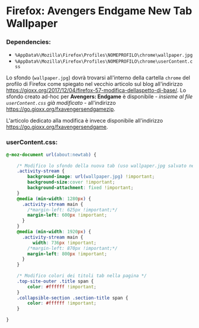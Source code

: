 # Firefox: Avengers Endgame New Tab Wallpaper

### Dependencies:

- `%AppData%\Mozilla\Firefox\Profiles\NOMEPROFILO\chrome\wallpaper.jpg`
- `%AppData%\Mozilla\Firefox\Profiles\NOMEPROFILO\chrome\userContent.css`

Lo sfondo (`wallpaper.jpg`) dovrà trovarsi all'interno della cartella `chrome` del profilo di Firefox come spiegato nel vecchio articolo sul blog all'indirizzo https://gioxx.org/2017/12/04/firefox-57-modifica-dellaspetto-di-base/. Lo sfondo creato ad-hoc per **Avengers: Endgame** è disponibile - *insieme al file `userContent.css` già modificato* - all'indirizzo https://go.gioxx.org/fxavengersendgamezip.

L'articolo dedicato alla modifica è invece disponibile all'indirizzo https://go.gioxx.org/fxavengersendgame.

### userContent.css:

```css
@-moz-document url(about:newtab) {
	
	/* Modifico lo sfondo della nuova tab (uso wallpaper.jpg salvato nella stessa cartella dello userContent.css) */
    .activity-stream {
        background-image: url(wallpaper.jpg) !important;
        background-size:cover !important;
        background-attachment: fixed !important;
    }
    @media (min-width: 1280px) {
      .activity-stream main {
        /*margin-left: 625px !important;*/
        margin-left: 600px !important;
      }
    }
    @media (min-width: 1920px) {
      .activity-stream main {
          width: 736px !important;
        /*margin-left: 870px !important;*/
        margin-left: 800px !important;
      }
    }
	
	/* Modifico colori dei titoli tab nella pagina */
	.top-site-outer .title span {
		color: #ffffff !important;
	}
	.collapsible-section .section-title span {
		color: #ffffff !important;
	}
	
}
```